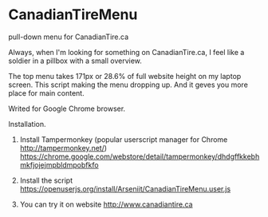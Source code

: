 # CanadianTireMenu
pull-down menu for CanadianTire.ca

Always, when I'm looking for something on CanadianTire.ca, I feel like a soldier in a pillbox with a small overview.

The top menu takes 171px or 28.6% of full website height on my laptop screen. 
This script making the menu dropping up. And it geves you more place for main content.

Writed for Google Chrome browser.

Installation.

1. Install Tampermonkey (popular userscript manager for Chrome http://tampermonkey.net/)
    https://chrome.google.com/webstore/detail/tampermonkey/dhdgffkkebhmkfjojejmpbldmpobfkfo
   
2. Install the script 
    https://openuserjs.org/install/Arseniit/CanadianTireMenu.user.js
    
3. You can try it on website http://www.canadiantire.ca


    
